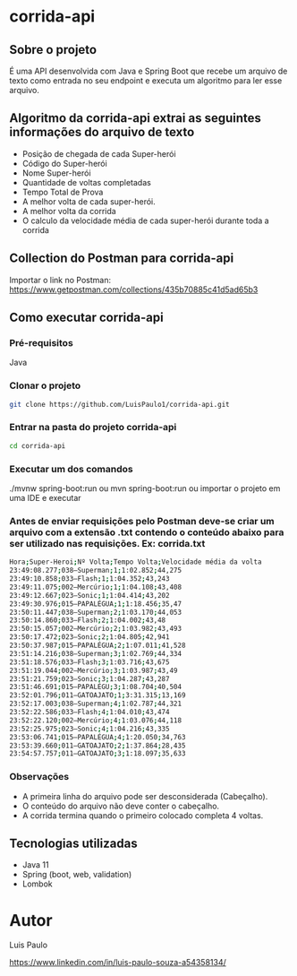 # corrida-api
## Sobre o projeto
É uma API desenvolvida com Java e Spring Boot que recebe um arquivo de texto como entrada no seu endpoint e executa um algoritmo para ler esse arquivo.

## Algoritmo da corrida-api extrai as seguintes informações do arquivo de texto
- Posição de chegada de cada Super-herói
- Código do Super-herói
- Nome Super-herói
- Quantidade de voltas completadas
- Tempo Total de Prova
- A melhor volta de cada super-herói. 
- A melhor volta da corrida
- O calculo da velocidade média de cada super-herói durante toda a corrida

## Collection do Postman para corrida-api
Importar o link no Postman: https://www.getpostman.com/collections/435b70885c41d5ad65b3

## Como executar corrida-api
### Pré-requisitos
Java

### Clonar o projeto
```bash
git clone https://github.com/LuisPaulo1/corrida-api.git
```
### Entrar na pasta do projeto corrida-api
```bash
cd corrida-api
```
### Executar um dos comandos
./mvnw spring-boot:run ou mvn spring-boot:run ou importar o projeto em uma IDE e executar

### Antes de enviar requisições pelo Postman deve-se criar um arquivo com a extensão .txt contendo o conteúdo abaixo para ser utilizado nas requisições. Ex: corrida.txt
```bash
Hora;Super-Heroi;Nº Volta;Tempo Volta;Velocidade média da volta
23:49:08.277;038–Superman;1;1:02.852;44,275 
23:49:10.858;033–Flash;1;1:04.352;43,243 
23:49:11.075;002–Mercúrio;1;1:04.108;43,408 
23:49:12.667;023–Sonic;1;1:04.414;43,202 
23:49:30.976;015–PAPALÉGUA;1;1:18.456;35,47 
23:50:11.447;038–Superman;2;1:03.170;44,053 
23:50:14.860;033–Flash;2;1:04.002;43,48 
23:50:15.057;002–Mercúrio;2;1:03.982;43,493 
23:50:17.472;023–Sonic;2;1:04.805;42,941 
23:50:37.987;015–PAPALÉGUA;2;1:07.011;41,528 
23:51:14.216;038–Superman;3;1:02.769;44,334 
23:51:18.576;033–Flash;3;1:03.716;43,675 
23:51:19.044;002–Mercúrio;3;1:03.987;43,49 
23:51:21.759;023–Sonic;3;1:04.287;43,287 
23:51:46.691;015–PAPALÉGU;3;1:08.704;40,504 
23:52:01.796;011–GATOAJATO;1;3:31.315;13,169 
23:52:17.003;038–Superman;4;1:02.787;44,321 
23:52:22.586;033–Flash;4;1:04.010;43,474 
23:52:22.120;002–Mercúrio;4;1:03.076;44,118 
23:52:25.975;023–Sonic;4;1:04.216;43,335 
23:53:06.741;015–PAPALÉGUA;4;1:20.050;34,763 
23:53:39.660;011–GATOAJATO;2;1:37.864;28,435 
23:54:57.757;011–GATOAJATO;3;1:18.097;35,633
```
### Observações
- A primeira linha do arquivo pode ser desconsiderada (Cabeçalho).
- O conteúdo do arquivo não deve conter o cabeçalho.
- A corrida termina quando o primeiro colocado completa 4 voltas.

## Tecnologias utilizadas
- Java 11
- Spring (boot, web, validation)
- Lombok

# Autor

Luis Paulo

https://www.linkedin.com/in/luis-paulo-souza-a54358134/
